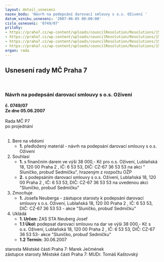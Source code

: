 ```yaml
---
layout: detail_usneseni
nazev_bodu: 'Návrh na podepsání darovací smlouvy s o.s. Oživení '
datum_vzniku_usneseni: '2007-06-05 00:00:00'
cislo_usneseni: '0749/07'
prilohy:
- https://praha7.cz/wp-content/uploads/councilResolution/Resolutions/15145/31-z%c3%a1pis_ze_4._jedn%c3%a1n%c3%ad_k%c5%bep.doc
- https://praha7.cz/wp-content/uploads/councilResolution/Resolutions/15145/31-alfredvedvo%c5%99e.doc
- https://praha7.cz/wp-content/uploads/councilResolution/Resolutions/15145/31-celkov%c3%bd_rozpo%c4%8det_slun%c3%ad%c4%8dko.doc
- https://praha7.cz/wp-content/uploads/councilResolution/Resolutions/15145/31-darovac%c3%ad_smlouva_o%c5%beiven%c3%ad_-_slun%c3%ad%c4%8dko.doc
organ: rada
---
```

<div id="ucUsn_pList" class="usn">
	<span><h2>Usnesení rady MČ Praha 7 </h2>
<br></span><div class="standBody">
<span><h3>Návrh na podepsání darovací smlouvy s o.s. Oživení </h3></span><div class="center">
		<strong>č. 0749/07</strong><br>
	</div>
<div class="center">
		<strong>Ze dne 05.06.2007</strong><br><br>
	</div>Rada MČ P7<br> po projednání<br><br><ol>
<li>Bere na vědomí<ul><li>
<strong>1.</strong> předložený materiál - návrh na podepsání darovací smlouvy s o.s. Oživení </li></ul>
</li>
<li>Souhlasí<ul>
<li>
<strong>1.</strong> s finančním darem ve výši 38 000,- Kč pro  o.s. Oživení, Lublaňská 18, 120 00 Praha 2 , IČ: 6 53 53, DIČ: CZ-67 36 53 53 na akci " Sluníčko,  probuď Sedmičku", hrazeným z rozpočtu OŽP</li>
<li>
<strong>2.</strong> s podepsáním darovací smlouvy s o.s. Oživení, Lublaňská 18, 120 00 Praha 2 , IČ: 6 53 53, DIČ: CZ-67 36 53 53 na uvedenou akci "Sluníčko, probuď Sedmičku"</li>
</ul>
</li>
<li>Zmocňuje<ul><li>
<strong>1.</strong> Josefa Neuberga - zástupce starosty k podepsání darovací smlouvy s o.s. Oživení, Lublaňská 18, 120 00 Praha 2 , IČ: 6 53 53, DIČ: CZ-67 36 53 53 - akce "Sluníčko, probuď Sedmičku"</li></ul>
</li>
<li>Ukládá<ul>
<li>
<strong>1. Určen: </strong>ZAS STA Neuberg Josef</li>
<li>
<strong>1.1 Úkol: </strong>podepsat darovací smlouvu na dar ve výši 38 000,- Kč s o.s. Oživení, Lublaňská 18, 120 00 Praha 2 , IČ: 6 53 53, DIČ: CZ-67 36 53 53- akce "Sluníčko, probuď Sedmičku"</li>
<li>
<strong>1.2 Termín: </strong>30.06.2007</li>
</ul>
</li>
</ol>starosta Městské části Praha 7: Marek Ječmének<br>zástupce starosty Městské části Praha 7: MUDr. Tomáš Kaštovský 
</div>
</div>